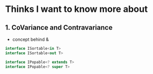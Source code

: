 # Thinks I want to know more about

## 1. CoVariance and Contravariance

- concept behind <in T> & <out T>

```C#
interface ISortable<in T>
interface ISortable<out T>
```

```Java
interface IPopable<? extends T>
interface IPopable<? super T>
```

